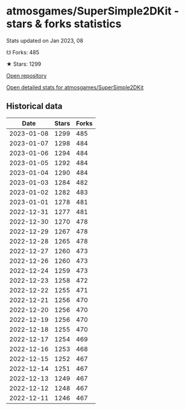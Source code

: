# atmosgames/SuperSimple2DKit - stars & forks statistics

Stats updated on Jan 2023, 08

☋ Forks: 485

★ Stars: 1299

[Open repository](https://github.com/atmosgames/SuperSimple2DKit)

[Open detailed stats for atmosgames/SuperSimple2DKit](https://reviewgithub.com/rep/atmosgames/SuperSimple2DKit)

## Historical data
| Date | Stars | Forks |
|------|-------|-------|
| 2023-01-08 | 1299 | 485 | 
| 2023-01-07 | 1298 | 484 | 
| 2023-01-06 | 1294 | 484 | 
| 2023-01-05 | 1292 | 484 | 
| 2023-01-04 | 1290 | 484 | 
| 2023-01-03 | 1284 | 482 | 
| 2023-01-02 | 1282 | 483 | 
| 2023-01-01 | 1278 | 481 | 
| 2022-12-31 | 1277 | 481 | 
| 2022-12-30 | 1270 | 478 | 
| 2022-12-29 | 1267 | 478 | 
| 2022-12-28 | 1265 | 478 | 
| 2022-12-27 | 1260 | 473 | 
| 2022-12-26 | 1260 | 473 | 
| 2022-12-24 | 1259 | 473 | 
| 2022-12-23 | 1258 | 472 | 
| 2022-12-22 | 1255 | 471 | 
| 2022-12-21 | 1256 | 470 | 
| 2022-12-20 | 1256 | 470 | 
| 2022-12-19 | 1256 | 470 | 
| 2022-12-18 | 1255 | 470 | 
| 2022-12-17 | 1254 | 469 | 
| 2022-12-16 | 1253 | 468 | 
| 2022-12-15 | 1252 | 467 | 
| 2022-12-14 | 1251 | 467 | 
| 2022-12-13 | 1249 | 467 | 
| 2022-12-12 | 1248 | 467 | 
| 2022-12-11 | 1246 | 467 | 

